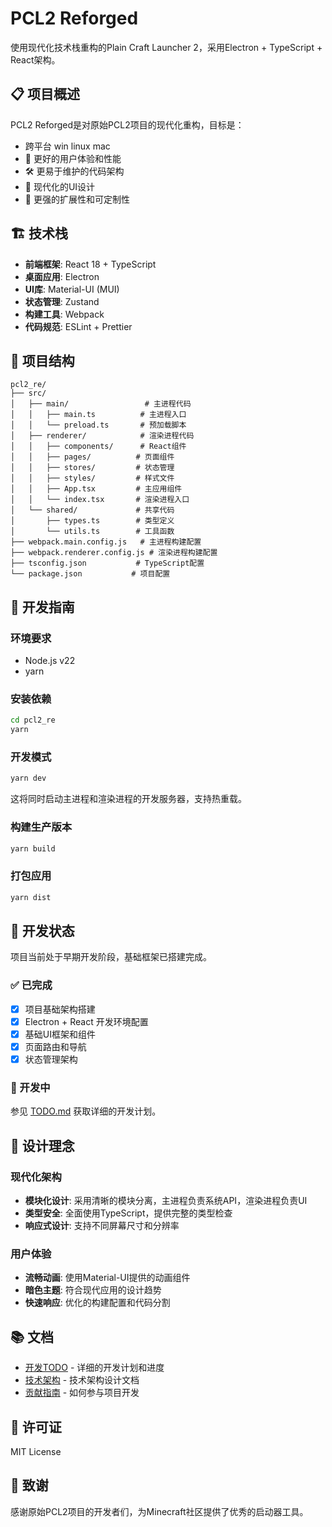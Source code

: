 # PCL2 Reforged

使用现代化技术栈重构的Plain Craft Launcher 2，采用Electron + TypeScript + React架构。

## 📋 项目概述

PCL2 Reforged是对原始PCL2项目的现代化重构，目标是：

- 跨平台 win linux mac
- 🚀 更好的用户体验和性能
- 🛠️ 更易于维护的代码架构
- 🎨 现代化的UI设计
- 🔧 更强的扩展性和可定制性

## 🏗️ 技术栈

- **前端框架**: React 18 + TypeScript
- **桌面应用**: Electron
- **UI库**: Material-UI (MUI)
- **状态管理**: Zustand
- **构建工具**: Webpack
- **代码规范**: ESLint + Prettier

## 📁 项目结构

```
pcl2_re/
├── src/
│   ├── main/                 # 主进程代码
│   │   ├── main.ts          # 主进程入口
│   │   └── preload.ts       # 预加载脚本
│   ├── renderer/            # 渲染进程代码
│   │   ├── components/      # React组件
│   │   ├── pages/          # 页面组件
│   │   ├── stores/         # 状态管理
│   │   ├── styles/         # 样式文件
│   │   ├── App.tsx         # 主应用组件
│   │   └── index.tsx       # 渲染进程入口
│   └── shared/             # 共享代码
│       ├── types.ts        # 类型定义
│       └── utils.ts        # 工具函数
├── webpack.main.config.js   # 主进程构建配置
├── webpack.renderer.config.js # 渲染进程构建配置
├── tsconfig.json           # TypeScript配置
└── package.json           # 项目配置
```

## 🚀 开发指南

### 环境要求

- Node.js   v22
- yarn 

### 安装依赖

```bash
cd pcl2_re
yarn
```

### 开发模式

```bash
yarn dev
```

这将同时启动主进程和渲染进程的开发服务器，支持热重载。

### 构建生产版本

```bash
yarn build
```

### 打包应用

```bash
yarn dist
```

## 📝 开发状态

项目当前处于早期开发阶段，基础框架已搭建完成。

### ✅ 已完成

- [x] 项目基础架构搭建
- [x] Electron + React 开发环境配置
- [x] 基础UI框架和组件
- [x] 页面路由和导航
- [x] 状态管理架构

### 🚧 开发中

参见 [TODO.md](./TODO.md) 获取详细的开发计划。

## 🎨 设计理念

### 现代化架构

- **模块化设计**: 采用清晰的模块分离，主进程负责系统API，渲染进程负责UI
- **类型安全**: 全面使用TypeScript，提供完整的类型检查
- **响应式设计**: 支持不同屏幕尺寸和分辨率

### 用户体验

- **流畅动画**: 使用Material-UI提供的动画组件
- **暗色主题**: 符合现代应用的设计趋势
- **快速响应**: 优化的构建配置和代码分割

## 📚 文档

- [开发TODO](./TODO.md) - 详细的开发计划和进度
- [技术架构](./docs/ARCHITECTURE.md) - 技术架构设计文档
- [贡献指南](./docs/CONTRIBUTING.md) - 如何参与项目开发

## 📄 许可证

MIT License

## 🙏 致谢

感谢原始PCL2项目的开发者们，为Minecraft社区提供了优秀的启动器工具。 